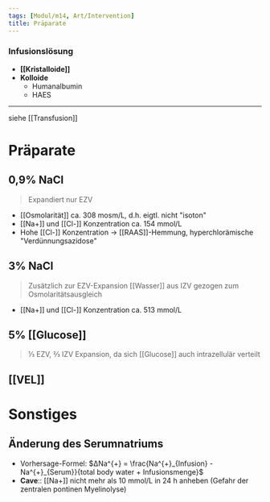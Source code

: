 ```yaml
---
tags: [Modul/m14, Art/Intervention]
title: Präparate
---
```

### Infusionslösung
- **[[Kristalloide]]**
- **Kolloide**
	- Humanalbumin
	- HAES


---
siehe [[Transfusion]]
# Präparate
## 0,9% NaCl
> Expandiert nur EZV
- [[Osmolarität]] ca. 308 mosm/L, d.h. eigtl. nicht "isoton"
- [[Na+]] und [[Cl-]] Konzentration ca. 154 mmol/L
- Hohe [[Cl-]] Konzentration → [[RAAS]]-Hemmung, hyperchlorämische "Verdünnungsazidose"

## 3% NaCl
> Zusätzlich zur EZV-Expansion [[Wasser]] aus IZV gezogen zum Osmolaritätsausgleich

- [[Na+]] und [[Cl-]] Konzentration ca. 513 mmol/L

## 5% [[Glucose]]
> ⅓ EZV, ⅔ IZV Expansion, da sich [[Glucose]] auch intrazellulär verteilt

## [[VEL]]

# Sonstiges
## Änderung des Serumnatriums
- Vorhersage-Formel: $∆Na^{+} = \frac{Na^{+}_{Infusion} - Na^{+}_{Serum}}{total body water + Infusionsmenge}$
- **Cave**:: [[Na+]] nicht mehr als 10 mmol/L in 24 h anheben (Gefahr der zentralen pontinen Myelinolyse)
